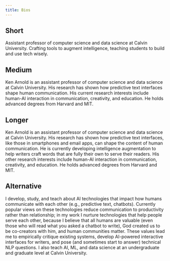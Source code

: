 ```yaml
---
title: Bios
---
```


## Short

Assistant professor of computer science and data science at Calvin University. Crafting tools to augment intelligence, teaching students to build and use tech wisely.

## Medium

Ken Arnold is an assistant professor of computer science and data science at Calvin University. His research has shown how predictive text interfaces shape human communication. His current research interests include human-AI interaction in communication, creativity, and education. He holds advanced degrees from Harvard and MIT.

## Longer

Ken Arnold is an assistant professor of computer science and data science at Calvin University. His research has shown how predictive text interfaces, like those in smartphones and email apps, can shape the content of human communication. He is currently developing intelligence augmentation to help writers craft words that are fully their own to serve their readers. His other research interests include human-AI interaction in communication, creativity, and education. He holds advanced degrees from Harvard and MIT.

## Alternative

I develop, study, and teach about AI technologies that impact how humans communicate with each other (e.g., predictive text, chatbots). Currently popular views on these technologies reduce communication to productivity rather than relationship; in my work I nurture technologies that help people serve each other, because I believe that all humans are valuable (even those who will read what you asked a chatbot to write), God created us to be co-creators with him, and human communities matter. These values lead me to empirically critique existing systems, develop AI-powered interactive interfaces for writers, and pose (and sometimes start to answer) technical NLP questions. I also teach AI, ML, and data science at an undergraduate and graduate level at Calvin University.

